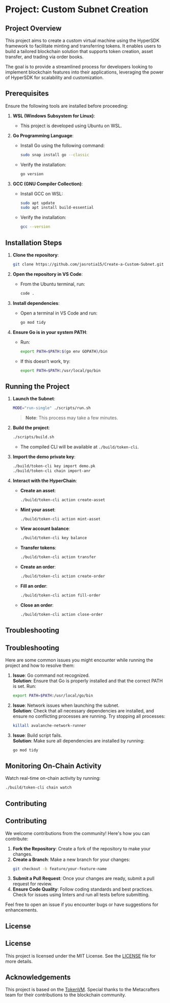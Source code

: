 
# Project: Custom Subnet Creation


## Project Overview

This project aims to create a custom virtual machine using the HyperSDK framework to facilitate minting and transferring tokens. It enables users to build a tailored blockchain solution that supports token creation, asset transfer, and trading via order books.

The goal is to provide a streamlined process for developers looking to implement blockchain features into their applications, leveraging the power of HyperSDK for scalability and customization.


## Prerequisites

Ensure the following tools are installed before proceeding:

1. **WSL (Windows Subsystem for Linux)**:  
   - This project is developed using Ubuntu on WSL.
   
2. **Go Programming Language**:  
   - Install Go using the following command:
     ```bash
     sudo snap install go --classic
     ```
   - Verify the installation:
     ```bash
     go version
     ```

3. **GCC (GNU Compiler Collection)**:  
   - Install GCC on WSL:
     ```bash
     sudo apt update
     sudo apt install build-essential
     ```
   - Verify the installation:
     ```bash
     gcc --version
     ```

## Installation Steps

1. **Clone the repository**:
   ```bash
   git clone https://github.com/jasrotia15/Create-a-Custom-Subnet.git
   ```

2. **Open the repository in VS Code**:
   - From the Ubuntu terminal, run:
     ```bash
     code .
     ```

3. **Install dependencies**:
   - Open a terminal in VS Code and run:
     ```bash
     go mod tidy
     ```

4. **Ensure Go is in your system PATH**:
   - Run:
     ```bash
     export PATH=$PATH:$(go env GOPATH)/bin
     ```
   - If this doesn’t work, try:
     ```bash
     export PATH=$PATH:/usr/local/go/bin
     ```

## Running the Project

1. **Launch the Subnet**:
   ```bash
   MODE="run-single" ./scripts/run.sh
   ```
   > **Note**: This process may take a few minutes.

2. **Build the project**:
   ```bash
   ./scripts/build.sh
   ```
   - The compiled CLI will be available at `./build/token-cli`.

3. **Import the demo private key**:
   ```bash
   ./build/token-cli key import demo.pk
   ./build/token-cli chain import-anr
   ```

4. **Interact with the HyperChain**:

   - **Create an asset**:
     ```bash
     ./build/token-cli action create-asset
     ```
   - **Mint your asset**:
     ```bash
     ./build/token-cli action mint-asset
     ```
   - **View account balance**:
     ```bash
     ./build/token-cli key balance
     ```
   - **Transfer tokens**:
     ```bash
     ./build/token-cli action transfer
     ```
   - **Create an order**:
     ```bash
     ./build/token-cli action create-order
     ```
   - **Fill an order**:
     ```bash
     ./build/token-cli action fill-order
     ```
   - **Close an order**:
     ```bash
     ./build/token-cli action close-order
     ```

## Troubleshooting


## Troubleshooting

Here are some common issues you might encounter while running the project and how to resolve them:

1. **Issue**: Go command not recognized.  
   **Solution**: Ensure that Go is properly installed and that the correct PATH is set. Run:
   ```bash
   export PATH=$PATH:/usr/local/go/bin
   ```

2. **Issue**: Network issues when launching the subnet.  
   **Solution**: Check that all necessary dependencies are installed, and ensure no conflicting processes are running. Try stopping all processes:
   ```bash
   killall avalanche-network-runner
   ```

3. **Issue**: Build script fails.  
   **Solution**: Make sure all dependencies are installed by running:
   ```bash
   go mod tidy
   ```


## Monitoring On-Chain Activity

Watch real-time on-chain activity by running:
```bash
./build/token-cli chain watch
```

## Contributing


## Contributing

We welcome contributions from the community! Here's how you can contribute:

1. **Fork the Repository**: Create a fork of the repository to make your changes.
2. **Create a Branch**: Make a new branch for your changes:
   ```bash
   git checkout -b feature/your-feature-name
   ```
3. **Submit a Pull Request**: Once your changes are ready, submit a pull request for review.
4. **Ensure Code Quality**: Follow coding standards and best practices. Check for issues using linters and run all tests before submitting.

Feel free to open an issue if you encounter bugs or have suggestions for enhancements.


## License


## License

This project is licensed under the MIT License. See the [LICENSE](LICENSE) file for more details.


## Acknowledgements

This project is based on the [TokenVM](https://github.com/Metacrafters/tokenvm.git). Special thanks to the Metacrafters team for their contributions to the blockchain community.
